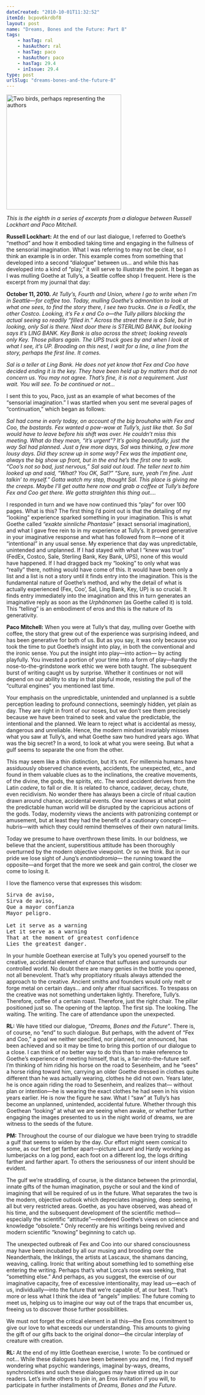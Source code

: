 ```yaml
---
dateCreated: "2010-10-01T11:32:52"
itemId: bcpov6krdbf8
layout: post
name: "Dreams, Bones and the Future: Part 8"
tags:
    - hasTag: ral
    - hasAuthor: ral
    - hasTag: paco
    - hasAuthor: paco
    - hasTag: 29.4
    - inIssue: 29.4
type: post
urlSlug: "dreams-bones-and-the-future-8"
---
```


<img src="../images/post-bcpov6krdbf2-0.jpg" height="auto" alt="Two birds, perhaps representing the authors" style="width: 300px; margin: auto;"/>

_This is the eighth in a series of excerpts from a dialogue between Russell Lockhart and Paco Mitchell._

**Russell Lockhart:** At the end of our last dialogue, I referred to Goethe’s “method” and how it embodied taking time and engaging in the fullness of the sensorial imagination. What I was referring to may not be clear, so I think an example is in order. This example comes from something that developed into a second “dialogue” between us... and while this has developed into a kind of “play,” it will serve to illustrate the point. It began as I was mulling Goethe at Tully’s, a Seattle coffee shop I frequent. Here is the excerpt from my journal that day:

**October 11, 2010.** _At Tully’s, Fourth and Union, where I go to write when I’m in Seattle—for coffee too. Today, mulling Goethe’s admonition to look at what one sees, to find the story there, I see two trucks. One is a FedEx, the other Costco. Looking, it’s Fe x and Co o—the Tully pillars blocking the actual seeing so readily “filled in.” Across the street there is a Sale, but in looking, only Sal is there. Next door there is STERLING BANK, but looking says it’s LING BANK. Key Bank is also across the street; looking reveals only Key. Those pillars again. The UPS truck goes by and when I look at what I see, it’s UP. Brooding on this nest, I wait for a line, a line from the story, perhaps the first line. It comes._

_Sal is a teller at Ling Bank. He does not yet know that Fex and Coo have decided ending it is the key. They have been held up by matters that do not concern us. You may not agree. That’s fine, it is not a requirement. Just wait. You will see. To be continued or not..._

I sent this to you, Paco, just as an example of what becomes of the “sensorial imagination.” I was startled when you sent me several pages of “continuation,” which began as follows:

_Sal had come in early today, on account of the big brouhaha with Fex and Coo, the bastards. Fex wanted a pow-wow at Tully’s, just like that. So Sal would have to leave before his shift was over. He couldn’t miss this meeting. What do they mean, “it’s urgent”? It’s going beautifully, just the way Sal had planned. Just a few more days, Sal was thinking, a few more lousy days. Did they screw up in some way? Fex was the impatient one, always the big show up front, but in the end he’s the first one to walk. “Coo’s not so bad, just nervous,” Sal said out loud. The teller next to him looked up and said, “What? You OK, Sal?” “Sure, sure, yeah I’m fine. Just talkin’ to myself.” Gotta watch my step, thought Sal. This place is giving me the creeps. Maybe I’ll get outta here now and grab a coffee at Tully’s before Fex and Coo get there. We gotta straighten this thing out...._

I responded in turn and we have now continued this “play” for over 100 pages. What is this? The first thing I’d point out is that the detailing of my “looking” experience sparked something in your imagination. This is what Goethe called _“exakte sinnliche Phantasie”_ (exact sensorial imagination), and what I gave free rein to in my experience at Tully’s. It proved generative in your imaginative response and what has followed from it—none of it “intentional” in any usual sense. My experience that day was unpredictable, unintended and unplanned. If I had stayed with what I “knew was true” (FedEx, Costco, Sale, Sterling Bank, Key Bank, UPS), none of this would have happened. If I had dragged back my “looking” to only what was “really” there, nothing would have come of this. It would have been only a list and a list is not a story until it finds entry into the imagination. This is the fundamental nature of Goethe’s method, and why the detail of what is actually experienced (Fex, Coo’, Sal, Ling Bank, Key, UP) is so crucial. It finds entry immediately into the imagination and this in turn generates an imaginative reply as soon as the _Urphänomen_ (as Goethe called it) is told. This “telling” is an embodiment of eros and this is the nature of its generativity.

**Paco Mitchell:** When you were at Tully’s that day, mulling over Goethe with coffee, the story that grew out of the experience was surprising indeed, and has been generative for both of us. But as you say, it was only because you took the time to put Goethe’s insight into play, in both the conventional and the ironic sense. You put the insight into play—into action— by acting playfully. You invested a portion of your time into a form of play—hardly the nose-to-the-grindstone work ethic we were both taught. The subsequent burst of writing caught us by surprise. Whether it continues or not will depend on our ability to stay in that playful mode, resisting the pull of the “cultural engines” you mentioned last time.

Your emphasis on the unpredictable, unintended and unplanned is a subtle perception leading to profound connections, seemingly hidden, yet plain as day. They are right in front of our noses, but we don’t see them precisely because we have been trained to seek and value the predictable, the intentional and the planned. We learn to reject what is accidental as messy, dangerous and unreliable. Hence, the modern mindset invariably misses what you saw at Tully’s, and what Goethe saw two hundred years ago. What was the big secret? In a word, to look at what you were seeing. But what a gulf seems to separate the one from the other.

This may seem like a thin distinction, but it’s not. For millennia humans have assiduously observed chance events, accidents, the unexpected, etc., and found in them valuable clues as to the inclinations, the creative movements, of the divine, the gods, the spirits, etc. The word accident derives from the Latin _cadere_, to fall or die. It is related to chance, cadaver, decay, chute, even recidivism. No wonder there has always been a circle of ritual caution drawn around chance, accidental events. One never knows at what point the predictable human world will be disrupted by the capricious actions of the gods. Today, modernity views the ancients with patronizing contempt or amusement, but at least they had the benefit of a cautionary concept—hubris—with which they could remind themselves of their own natural limits.

Today we presume to have overthrown these limits. In our boldness, we believe that the ancient, superstitious attitude has been thoroughly overturned by the modern objective viewpoint. Or so we think. But in our pride we lose sight of Jung’s _enantiodromia_— the running toward the opposite—and forget that the more we seek and gain control, the closer we come to losing it.

I love the flamenco verse that expresses this wisdom:

<pre>
Sirva de aviso, 
Sirva de aviso, 
Que a mayor confianza 
Mayor peligro. 

Let it serve as a warning 
Let it serve as a warning 
That at the moment of greatest confidence 
Lies the greatest danger. 
</pre>

In your humble Goethean exercise at Tully’s you opened yourself to the creative, accidental element of chance that suffuses and surrounds our controlled world. No doubt there are many genies in the bottle you opened, not all benevolent. That’s why propitiatory rituals always attended the approach to the creative. Ancient smiths and founders would only melt or forge metal on certain days... and only after ritual sacrifices. To trespass on the creative was not something undertaken lightly. Therefore, Tully’s. Therefore, coffee of a certain roast. Therefore, just the right chair. The pillar positioned just so. The opening of the laptop. The first sip. The looking. The waiting. The writing. The care of attendance upon the unexpected.

**RL:** We have titled our dialogue, _“Dreams, Bones and the Future”_. There is, of course, no “end” to such dialogue. But perhaps, with the advent of “Fex and Coo,” a goal we neither specified, nor planned, nor announced, has been achieved and so it may be time to bring this portion of our dialogue to a close. I can think of no better way to do this than to make reference to Goethe’s experience of meeting himself, that is, a far-into-the-future self. I’m thinking of him riding his horse on the road to Sesenheim, and he “sees” a horse riding toward him, carrying an older Goethe dressed in clothes quite different than he was actually wearing, clothes he did not own. Years later, he is once again riding the road to Sesenheim, and realizes that— without plan or intention—he is wearing the exact clothes he had seen in his vision years earlier. He is now the figure he saw. What I “saw” at Tully’s has become an unplanned, unintended, accidental future. Whether through this Goethean “looking” at what we are seeing when awake, or whether further engaging the images presented to us in the night world of dreams, we are witness to the seeds of the future.

**PM:** Throughout the course of our dialogue we have been trying to straddle a gulf that seems to widen by the day. Our effort might seem comical to some, as our feet get farther apart—picture Laurel and Hardy working as lumberjacks on a log pond, each foot on a different log, the logs drifting farther and farther apart. To others the seriousness of our intent should be evident.

The gulf we’re straddling, of course, is the distance between the primordial, innate gifts of the human imagination, psyche or soul and the kind of imagining that will be required of us in the future. What separates the two is the modern, objective outlook which depreciates imagining, deep seeing, in all but very restricted areas. Goethe, as you have observed, was ahead of his time, and the subsequent development of the scientific method—especially the scientific “attitude”—rendered Goethe’s views on science and knowledge “obsolete.” Only recently are his writings being revived and modern scientific “knowing” beginning to catch up.

The unexpected outbreak of Fex and Coo into our shared consciousness may have been incubated by all our musing and brooding over the Neanderthals, the Inklings, the artists at Lascaux, the shamans dancing, weaving, calling. Ironic that writing about something led to something else entering the writing. Perhaps that’s what Lorca’s rose was seeking, that “something else.” And perhaps, as you suggest, the exercise of our imaginative capacity, free of excessive intentionality, may lead us—each of us, individually—into the future that we’re capable of, at our best. That’s more or less what I think the idea of “angels” implies: The future coming to meet us, helping us to imagine our way out of the traps that encumber us, freeing us to discover those further possibilities.

We must not forget the critical element in all this—the Eros commitment to give our love to what exceeds our understanding. This amounts to giving the gift of our gifts back to the original donor—the circular interplay of creature with creation.

**RL:** At the end of my little Goethean exercise, I wrote: To be continued or not... While these dialogues have been between you and me, I find myself wondering what psychic wanderings, imaginal by-ways, dreams, synchronicities and such these dialogues may have stirred up in our readers. Let’s invite others to join in, an Eros invitation if you will, to participate in further installments of _Dreams, Bones and the Future_.
